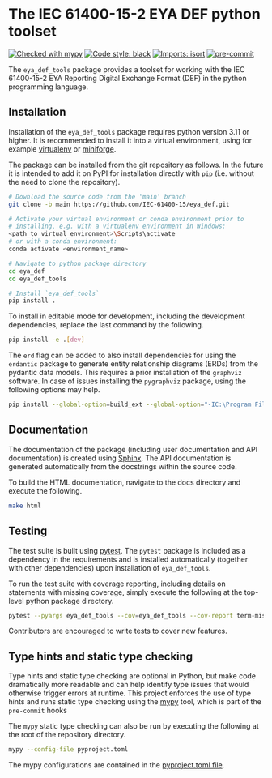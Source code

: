 # The IEC 61400-15-2 EYA DEF python toolset
[![Checked with mypy](
http://www.mypy-lang.org/static/mypy_badge.svg)](
http://mypy-lang.org/)
[![Code style: black](
https://img.shields.io/badge/code%20style-black-000000.svg)](
https://github.com/psf/black)
[![Imports: isort](
https://img.shields.io/badge/%20imports-isort-%231674b1?style=flat&labelColor=ef8336)](
https://pycqa.github.io/isort/)
[![pre-commit](
https://img.shields.io/badge/pre--commit-enabled-brightgreen?logo=pre-commit&logoColor=white)](
https://github.com/pre-commit/pre-commit)


The `eya_def_tools` package provides a toolset for working with the
IEC 61400-15-2 EYA Reporting Digital Exchange Format (DEF) in the python
programming language.

## Installation

Installation of the `eya_def_tools` package requires python version 3.11
or higher. It is recommended to install it into a virtual environment,
using for example [virtualenv](https://virtualenv.pypa.io/en/latest/)
or [miniforge](https://github.com/conda-forge/miniforge).

The package can be installed from the git repository as follows. In the
future it is intended to add it on PyPI for installation directly with
`pip` (i.e. without the need to clone the repository).

```bash
# Download the source code from the 'main' branch
git clone -b main https://github.com/IEC-61400-15/eya_def.git

# Activate your virtual environment or conda environment prior to
# installing, e.g. with a virtualenv environment in Windows:
<path_to_virtual_environment>\Scripts\activate
# or with a conda environment:
conda activate <environment_name>

# Navigate to python package directory
cd eya_def
cd eya_def_tools

# Install `eya_def_tools`
pip install .
```

To install in editable mode for development, including the development
dependencies, replace the last command by the following.

```bash
pip install -e .[dev]
```

The `erd` flag can be added to also install dependencies for using the
`erdantic` package to generate entity relationship diagrams (ERDs) from
the pydantic data models. This requires a prior installation of the
`graphviz` software. In case of issues installing the `pygraphviz`
package, using the following options may help.

```bash
pip install --global-option=build_ext --global-option="-IC:\Program Files\Graphviz\include" --global-option="-LC:\Program Files\Graphviz\lib" pygraphviz==<DESIRED_VERSION>
```

## Documentation

The documentation of the package (including user documentation and API
documentation) is created using [Sphinx](https://www.sphinx-doc.org).
The API documentation is generated automatically from the docstrings
within the source code.

To build the HTML documentation, navigate to the docs directory and
execute the following.

```bash
make html
```

## Testing

The test suite is built using [pytest](https://docs.pytest.org). The
`pytest` package is included as a dependency in the requirements and
is installed automatically (together with other dependencies) upon
installation of `eya_def_tools`.

To run the test suite with coverage reporting, including details on
statements with missing coverage, simply execute the following at the
top-level python package directory.

```bash
pytest --pyargs eya_def_tools --cov=eya_def_tools --cov-report term-missing
```

Contributors are encouraged to write tests to cover new features.

## Type hints and static type checking

Type hints and static type checking are optional in Python, but make
code dramatically more readable and can help identify type issues that
would otherwise trigger errors at runtime. This project enforces the use
of type hints and runs static type checking using the
[mypy](https://mypy.readthedocs.io/en/stable/) tool, which is part of
the `pre-commit` hooks

The `mypy` static type checking can also be run by executing the
following at the root of the repository directory.

```bash
mypy --config-file pyproject.toml
```

The mypy configurations are contained in the
[pyproject.toml file](pyproject.toml).
